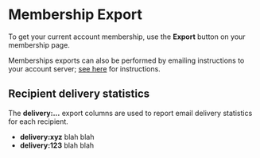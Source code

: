 # Membership Export

To get your current account membership, use the **Export** button on
your membership page.


<span class="adv">  <!-- START ADVANCED -->

Memberships exports can also be performed by emailing instructions to
your account server; [see here](./emailactions?gv-qargs=0) for
instructions.

</span>  <!-- END ADVANCED -->


## Recipient delivery statistics

The **delivery:...** export columns are used to report email delivery
statistics for each recipient.   

*  **delivery:xyz**  blah blah
*  **delivery:123**  blah blah

